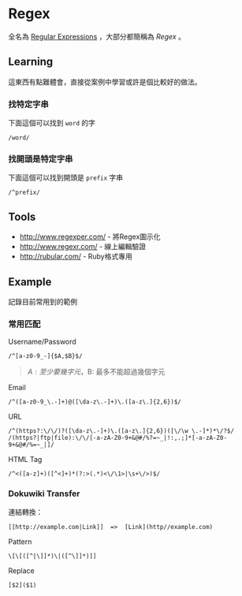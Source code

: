 # Regex

全名為 [Regular Expressions][] ，大部分都簡稱為 *Regex* 。

## Learning

這東西有點難體會，直接從案例中學習或許是個比較好的做法。

### 找特定字串

下面這個可以找到 `word` 的字

```
/word/
```

### 找開頭是特定字串

下面這個可以找到開頭是 `prefix` 字串

```
/^prefix/
```

## Tools

* http://www.regexper.com/ - 將Regex圖示化
* http://www.regexr.com/ - 線上編輯驗證
* http://rubular.com/ - Ruby格式專用

## Example

記錄目前常用到的範例

### 常用匹配

Username/Password 

    /^[a-z0-9_-]{$A,$B}$/

> $A: 至少要幾字元，$B: 最多不能超過幾個字元

Email 

    /^([a-z0-9_\.-]+)@([\da-z\.-]+)\.([a-z\.]{2,6})$/

URL

    /^(https?:\/\/)?([\da-z\.-]+)\.([a-z\.]{2,6})([\/\w \.-]*)*\/?$/
    /(https?|ftp|file):\/\/[-a-zA-Z0-9+&@#/%?=~_|!:,.;]*[-a-zA-Z0-9+&@#/%=~_|]/

HTML Tag

    /^<([a-z]+)([^<]+)*(?:>(.*)<\/\1>|\s+\/>)$/

### Dokuwiki Transfer

連結轉換：

```
[[http://example.com|Link]]  =>  [Link](http//example.com)
```

Pattern

```regex
\[\[([^|\]]*)\|([^\]]*)]]
```

Replace

```
[$2]($1)
```

[Regular Expressions]: https://en.wikipedia.org/wiki/Regular_expression
